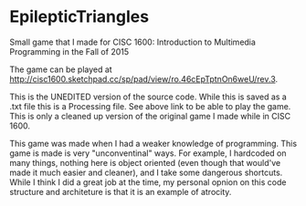# EpilepticTriangles
Small game that I made for CISC 1600: Introduction to Multimedia Programming in the Fall of 2015

The game can be played at http://cisc1600.sketchpad.cc/sp/pad/view/ro.46cEpTptnOn6weU/rev.3. 


This is the UNEDITED version of the source code. 
While this is saved as a .txt file this is a Processing file. See above link to be able to play the game. 
This is only a cleaned up version of the original game I made while in CISC 1600. 


This game was made when I had a weaker knowledge of programming. This game is made is very "unconventinal" ways. 
For example, I hardcoded on many things, nothing here is object oriented (even though that would've made it much easier and cleaner), and I take some dangerous shortcuts. 
While I think I did a great job at the time, my personal opnion on this code structure and architeture is that it is an example of atrocity. 
